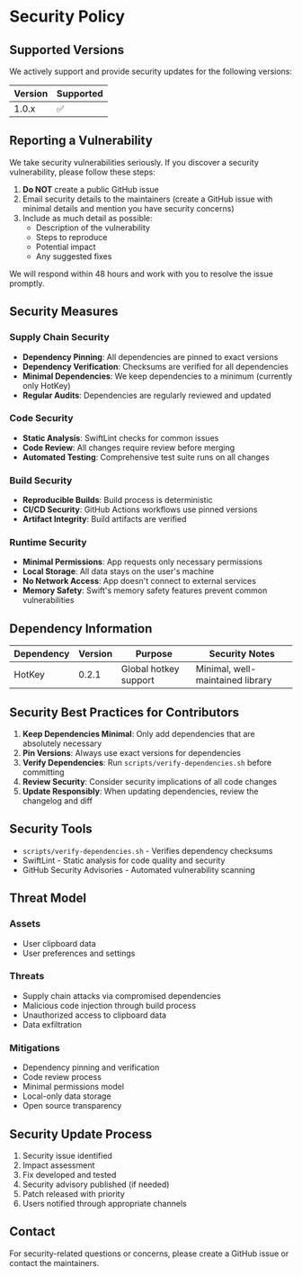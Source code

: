 # Security Policy

## Supported Versions

We actively support and provide security updates for the following versions:

| Version | Supported          |
| ------- | ------------------ |
| 1.0.x   | :white_check_mark: |

## Reporting a Vulnerability

We take security vulnerabilities seriously. If you discover a security vulnerability, please follow these steps:

1. **Do NOT** create a public GitHub issue
2. Email security details to the maintainers (create a GitHub issue with minimal details and mention you have security concerns)
3. Include as much detail as possible:
   - Description of the vulnerability
   - Steps to reproduce
   - Potential impact
   - Any suggested fixes

We will respond within 48 hours and work with you to resolve the issue promptly.

## Security Measures

### Supply Chain Security

- **Dependency Pinning**: All dependencies are pinned to exact versions
- **Dependency Verification**: Checksums are verified for all dependencies
- **Minimal Dependencies**: We keep dependencies to a minimum (currently only HotKey)
- **Regular Audits**: Dependencies are regularly reviewed and updated

### Code Security

- **Static Analysis**: SwiftLint checks for common issues
- **Code Review**: All changes require review before merging
- **Automated Testing**: Comprehensive test suite runs on all changes

### Build Security

- **Reproducible Builds**: Build process is deterministic
- **CI/CD Security**: GitHub Actions workflows use pinned versions
- **Artifact Integrity**: Build artifacts are verified

### Runtime Security

- **Minimal Permissions**: App requests only necessary permissions
- **Local Storage**: All data stays on the user's machine
- **No Network Access**: App doesn't connect to external services
- **Memory Safety**: Swift's memory safety features prevent common vulnerabilities

## Dependency Information

| Dependency | Version | Purpose | Security Notes |
|------------|---------|---------|----------------|
| HotKey | 0.2.1 | Global hotkey support | Minimal, well-maintained library |

## Security Best Practices for Contributors

1. **Keep Dependencies Minimal**: Only add dependencies that are absolutely necessary
2. **Pin Versions**: Always use exact versions for dependencies
3. **Verify Dependencies**: Run `scripts/verify-dependencies.sh` before committing
4. **Review Security**: Consider security implications of all code changes
5. **Update Responsibly**: When updating dependencies, review the changelog and diff

## Security Tools

- `scripts/verify-dependencies.sh` - Verifies dependency checksums
- SwiftLint - Static analysis for code quality and security
- GitHub Security Advisories - Automated vulnerability scanning

## Threat Model

### Assets
- User clipboard data
- User preferences and settings

### Threats
- Supply chain attacks via compromised dependencies
- Malicious code injection through build process
- Unauthorized access to clipboard data
- Data exfiltration

### Mitigations
- Dependency pinning and verification
- Code review process
- Minimal permissions model
- Local-only data storage
- Open source transparency

## Security Update Process

1. Security issue identified
2. Impact assessment
3. Fix developed and tested
4. Security advisory published (if needed)
5. Patch released with priority
6. Users notified through appropriate channels

## Contact

For security-related questions or concerns, please create a GitHub issue or contact the maintainers.